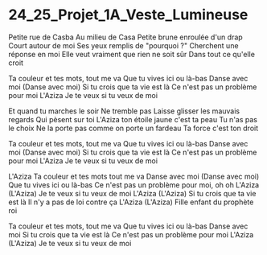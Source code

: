 # 24_25_Projet_1A_Veste_Lumineuse

Petite rue de Casba
Au milieu de Casa
Petite brune enroulée d'un drap
Court autour de moi
Ses yeux remplis de "pourquoi ?"
Cherchent une réponse en moi
Elle veut vraiment que rien ne soit sûr
Dans tout ce qu'elle croit

Ta couleur et tes mots, tout me va
Que tu vives ici ou là-bas
Danse avec moi (Danse avec moi)
Si tu crois que ta vie est là
Ce n'est pas un problème pour moi
L'Aziza
Je te veux si tu veux de moi

Et quand tu marches le soir
Ne tremble pas
Laisse glisser les mauvais regards
Qui pèsent sur toi
L'Aziza ton étoile jaune c'est ta peau
Tu n'as pas le choix
Ne la porte pas comme on porte un fardeau
Ta force c'est ton droit

Ta couleur et tes mots, tout me va
Que tu vives ici ou là-bas
Danse avec moi (Danse avec moi)
Si tu crois que ta vie est là
Ce n'est pas un problème pour moi
L'Aziza
Je te veux si tu veux de moi

L'Aziza
Ta couleur et tes mots tout me va
Danse avec moi (Danse avec moi)
Que tu vives ici ou là-bas
Ce n'est pas un problème pour moi, oh oh
L'Aziza (L'Aziza)
Je te veux si tu veux de moi
L'Aziza (L'Aziza)
Si tu crois que ta vie est là
Il n'y a pas de loi contre ça
L'Aziza (L'Aziza)
Fille enfant du prophète roi

Ta couleur et tes mots, tout me va
Que tu vives ici ou là-bas
Danse avec moi
Si tu crois que ta vie est là
Ce n'est pas un problème pour moi
L'Aziza (L'Aziza)
Je te veux si tu veux de moi
